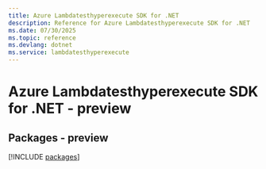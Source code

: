 ```yaml
---
title: Azure Lambdatesthyperexecute SDK for .NET
description: Reference for Azure Lambdatesthyperexecute SDK for .NET
ms.date: 07/30/2025
ms.topic: reference
ms.devlang: dotnet
ms.service: lambdatesthyperexecute
---
```

# Azure Lambdatesthyperexecute SDK for .NET - preview
## Packages - preview
[!INCLUDE [packages](lambdatesthyperexecute-index.md)]